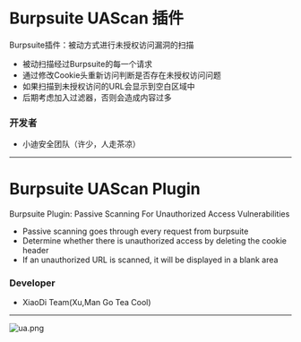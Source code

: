 # Burpsuite UAScan 插件
Burpsuite插件：被动方式进行未授权访问漏洞的扫描
+ 被动扫描经过Burpsuite的每一个请求
+ 通过修改Cookie头重新访问判断是否存在未授权访问问题
+ 如果扫描到未授权访问的URL会显示到空白区域中
+ 后期考虑加入过滤器，否则会造成内容过多
### 开发者
- 小迪安全团队（许少，人走茶凉）
****
# Burpsuite UAScan Plugin
Burpsuite Plugin: Passive Scanning For Unauthorized Access Vulnerabilities
+ Passive scanning goes through every request from burpsuite
+ Determine whether there is unauthorized access by deleting the cookie header
+ If an unauthorized URL is scanned, it will be displayed in a blank area
### Developer
- XiaoDi Team(Xu,Man Go Tea Cool)
****
![ua.png](https://xuyiqing-1257927651.cos.ap-beijing.myqcloud.com/burpsuite/ua.png)
